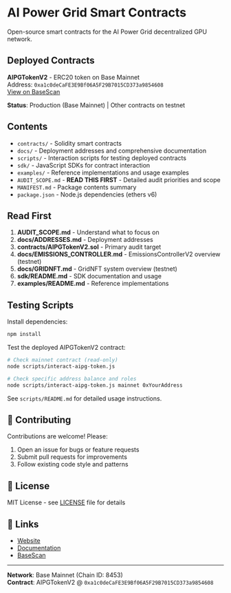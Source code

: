 # AI Power Grid Smart Contracts

Open-source smart contracts for the AI Power Grid decentralized GPU network.

## Deployed Contracts

**AIPGTokenV2** - ERC20 token on Base Mainnet  
Address: `0xa1c0deCaFE3E9Bf06A5F29B7015CD373a9854608`  
[View on BaseScan](https://basescan.org/address/0xa1c0deCaFE3E9Bf06A5F29B7015CD373a9854608)

**Status**: Production (Base Mainnet) | Other contracts on testnet

## Contents

- `contracts/` - Solidity smart contracts
- `docs/` - Deployment addresses and comprehensive documentation
- `scripts/` - Interaction scripts for testing deployed contracts
- `sdk/` - JavaScript SDKs for contract interaction
- `examples/` - Reference implementations and usage examples
- `AUDIT_SCOPE.md` - **READ THIS FIRST** - Detailed audit priorities and scope
- `MANIFEST.md` - Package contents summary
- `package.json` - Node.js dependencies (ethers v6)


## Read First

1. **AUDIT_SCOPE.md** - Understand what to focus on
2. **docs/ADDRESSES.md** - Deployment addresses
3. **contracts/AIPGTokenV2.sol** - Primary audit target
4. **docs/EMISSIONS_CONTROLLER.md** - EmissionsControllerV2 overview (testnet)
5. **docs/GRIDNFT.md** - GridNFT system overview (testnet)
6. **sdk/README.md** - SDK documentation and usage
7. **examples/README.md** - Reference implementations

## Testing Scripts

Install dependencies:
```bash
npm install
```

Test the deployed AIPGTokenV2 contract:
```bash
# Check mainnet contract (read-only)
node scripts/interact-aipg-token.js

# Check specific address balance and roles
node scripts/interact-aipg-token.js mainnet 0xYourAddress
```

See `scripts/README.md` for detailed usage instructions.

## 🤝 Contributing

Contributions are welcome! Please:
1. Open an issue for bugs or feature requests
2. Submit pull requests for improvements
3. Follow existing code style and patterns

## 📜 License

MIT License - see [LICENSE](LICENSE) file for details

## 🔗 Links

- [Website](https://aipowergrid.io)
- [Documentation](https://docs.aipowergrid.io)
- [BaseScan](https://basescan.org/address/0xa1c0deCaFE3E9Bf06A5F29B7015CD373a9854608)

---

**Network**: Base Mainnet (Chain ID: 8453)  
**Contract**: AIPGTokenV2 @ `0xa1c0deCaFE3E9Bf06A5F29B7015CD373a9854608`
